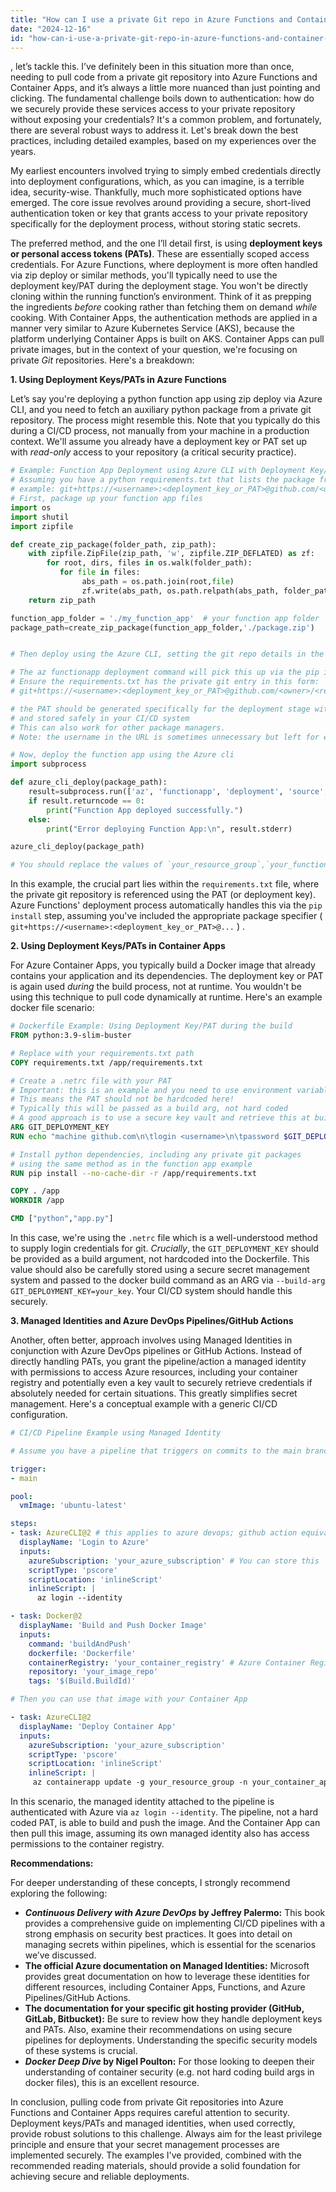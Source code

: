 ```yaml
---
title: "How can I use a private Git repo in Azure Functions and Container Apps?"
date: "2024-12-16"
id: "how-can-i-use-a-private-git-repo-in-azure-functions-and-container-apps"
---
```


, let’s tackle this. I’ve definitely been in this situation more than once, needing to pull code from a private git repository into Azure Functions and Container Apps, and it’s always a little more nuanced than just pointing and clicking. The fundamental challenge boils down to authentication: how do we securely provide these services access to your private repository without exposing your credentials? It's a common problem, and fortunately, there are several robust ways to address it. Let's break down the best practices, including detailed examples, based on my experiences over the years.

My earliest encounters involved trying to simply embed credentials directly into deployment configurations, which, as you can imagine, is a terrible idea, security-wise. Thankfully, much more sophisticated options have emerged. The core issue revolves around providing a secure, short-lived authentication token or key that grants access to your private repository specifically for the deployment process, without storing static secrets.

The preferred method, and the one I’ll detail first, is using **deployment keys or personal access tokens (PATs)**. These are essentially scoped access credentials. For Azure Functions, where deployment is more often handled via zip deploy or similar methods, you'll typically need to use the deployment key/PAT during the deployment stage. You won't be directly cloning within the running function’s environment. Think of it as prepping the ingredients *before* cooking rather than fetching them on demand *while* cooking. With Container Apps, the authentication methods are applied in a manner very similar to Azure Kubernetes Service (AKS), because the platform underlying Container Apps is built on AKS. Container Apps can pull private images, but in the context of your question, we're focusing on private *Git* repositories. Here's a breakdown:

**1. Using Deployment Keys/PATs in Azure Functions**

Let’s say you're deploying a python function app using zip deploy via Azure CLI, and you need to fetch an auxiliary python package from a private git repository. The process might resemble this. Note that you typically do this during a CI/CD process, not manually from your machine in a production context. We'll assume you already have a deployment key or PAT set up with *read-only* access to your repository (a critical security practice).

```python
# Example: Function App Deployment using Azure CLI with Deployment Key/PAT
# Assuming you have a python requirements.txt that lists the package from the private git repo
# example: git+https://<username>:<deployment_key_or_PAT>@github.com/<owner>/<repo>.git@<branch>#egg=<package_name>
# First, package up your function app files
import os
import shutil
import zipfile

def create_zip_package(folder_path, zip_path):
    with zipfile.ZipFile(zip_path, 'w', zipfile.ZIP_DEFLATED) as zf:
        for root, dirs, files in os.walk(folder_path):
           for file in files:
                abs_path = os.path.join(root,file)
                zf.write(abs_path, os.path.relpath(abs_path, folder_path))
    return zip_path

function_app_folder = './my_function_app'  # your function app folder
package_path=create_zip_package(function_app_folder,'./package.zip')


# Then deploy using the Azure CLI, setting the git repo details in the requirements.txt

# The az functionapp deployment command will pick this up via the pip install step
# Ensure the requirements.txt has the private git entry in this form:
# git+https://<username>:<deployment_key_or_PAT>@github.com/<owner>/<repo>.git@<branch>#egg=<package_name>

# the PAT should be generated specifically for the deployment stage with read only access
# and stored safely in your CI/CD system
# This can also work for other package managers.
# Note: the username in the URL is sometimes unnecessary but left for explicitness. 

# Now, deploy the function app using the Azure cli
import subprocess

def azure_cli_deploy(package_path):
    result=subprocess.run(['az', 'functionapp', 'deployment', 'source', 'config-zip','-g', 'your_resource_group','--src', package_path, '-n', 'your_function_app_name'], capture_output=True, text=True)
    if result.returncode == 0:
        print("Function App deployed successfully.")
    else:
        print("Error deploying Function App:\n", result.stderr)

azure_cli_deploy(package_path)

# You should replace the values of `your_resource_group`,`your_function_app_name` and the repository details above
```

In this example, the crucial part lies within the `requirements.txt` file, where the private git repository is referenced using the PAT (or deployment key). Azure Functions' deployment process automatically handles this via the `pip install` step, assuming you've included the appropriate package specifier ( `git+https://<username>:<deployment_key_or_PAT>@...` ) .

**2. Using Deployment Keys/PATs in Container Apps**

For Azure Container Apps, you typically build a Docker image that already contains your application and its dependencies. The deployment key or PAT is again used *during* the build process, not at runtime. You wouldn't be using this technique to pull code dynamically at runtime. Here's an example docker file scenario:

```dockerfile
# Dockerfile Example: Using Deployment Key/PAT during the build
FROM python:3.9-slim-buster

# Replace with your requirements.txt path
COPY requirements.txt /app/requirements.txt

# Create a .netrc file with your PAT
# Important: this is an example and you need to use environment variables or secrets for production
# This means the PAT should not be hardcoded here!
# Typically this will be passed as a build arg, not hard coded
# A good approach is to use a secure key vault and retrieve this at build time
ARG GIT_DEPLOYMENT_KEY
RUN echo "machine github.com\n\tlogin <username>\n\tpassword $GIT_DEPLOYMENT_KEY" > /root/.netrc

# Install python dependencies, including any private git packages
# using the same method as in the function app example
RUN pip install --no-cache-dir -r /app/requirements.txt

COPY . /app
WORKDIR /app

CMD ["python","app.py"]
```

In this case, we're using the `.netrc` file which is a well-understood method to supply login credentials for git. *Crucially*, the `GIT_DEPLOYMENT_KEY` should be provided as a build argument, not hardcoded into the Dockerfile. This value should also be carefully stored using a secure secret management system and passed to the docker build command as an ARG via `--build-arg GIT_DEPLOYMENT_KEY=your_key`. Your CI/CD system should handle this securely.

**3. Managed Identities and Azure DevOps Pipelines/GitHub Actions**

Another, often better, approach involves using Managed Identities in conjunction with Azure DevOps pipelines or GitHub Actions. Instead of directly handling PATs, you grant the pipeline/action a managed identity with permissions to access Azure resources, including your container registry and potentially even a key vault to securely retrieve credentials if absolutely needed for certain situations. This greatly simplifies secret management. Here's a conceptual example with a generic CI/CD configuration.

```yaml
# CI/CD Pipeline Example using Managed Identity

# Assume you have a pipeline that triggers on commits to the main branch

trigger:
- main

pool:
  vmImage: 'ubuntu-latest'

steps:
- task: AzureCLI@2 # this applies to azure devops; github action equivalent available
  displayName: 'Login to Azure'
  inputs:
    azureSubscription: 'your_azure_subscription' # You can store this
    scriptType: 'pscore'
    scriptLocation: 'inlineScript'
    inlineScript: |
      az login --identity

- task: Docker@2
  displayName: 'Build and Push Docker Image'
  inputs:
    command: 'buildAndPush'
    dockerfile: 'Dockerfile'
    containerRegistry: 'your_container_registry' # Azure Container Registry
    repository: 'your_image_repo'
    tags: '$(Build.BuildId)'

# Then you can use that image with your Container App

- task: AzureCLI@2
  displayName: 'Deploy Container App'
  inputs:
    azureSubscription: 'your_azure_subscription'
    scriptType: 'pscore'
    scriptLocation: 'inlineScript'
    inlineScript: |
     az containerapp update -g your_resource_group -n your_container_app --image your_container_registry/your_image_repo:$(Build.BuildId)

```

In this scenario, the managed identity attached to the pipeline is authenticated with Azure via `az login --identity`. The pipeline, not a hard coded PAT, is able to build and push the image. And the Container App can then pull this image, assuming its own managed identity also has access permissions to the container registry.

**Recommendations:**

For deeper understanding of these concepts, I strongly recommend exploring the following:

*   **_Continuous Delivery with Azure DevOps_ by Jeffrey Palermo:** This book provides a comprehensive guide on implementing CI/CD pipelines with a strong emphasis on security best practices. It goes into detail on managing secrets within pipelines, which is essential for the scenarios we’ve discussed.
*   **The official Azure documentation on Managed Identities:** Microsoft provides great documentation on how to leverage these identities for different resources, including Container Apps, Functions, and Azure Pipelines/GitHub Actions.
*   **The documentation for your specific git hosting provider (GitHub, GitLab, Bitbucket):** Be sure to review how they handle deployment keys and PATs. Also, examine their recommendations on using secure pipelines for deployments. Understanding the specific security models of these systems is crucial.
*  **_Docker Deep Dive_ by Nigel Poulton:** For those looking to deepen their understanding of container security (e.g. not hard coding build args in docker files), this is an excellent resource.

In conclusion, pulling code from private Git repositories into Azure Functions and Container Apps requires careful attention to security. Deployment keys/PATs and managed identities, when used correctly, provide robust solutions to this challenge. Always aim for the least privilege principle and ensure that your secret management processes are implemented securely. The examples I've provided, combined with the recommended reading materials, should provide a solid foundation for achieving secure and reliable deployments.

